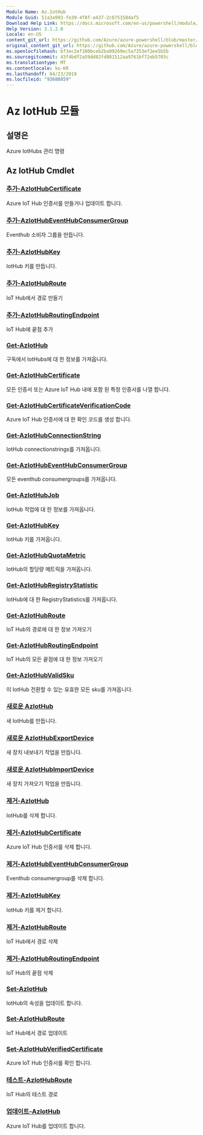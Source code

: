 ```yaml
---
Module Name: Az.IotHub
Module Guid: 51a3a993-fe39-4f8f-a437-2cb751584af5
Download Help Link: https://docs.microsoft.com/en-us/powershell/module/az.iothub
Help Version: 3.1.2.0
Locale: en-US
content_git_url: https://github.com/Azure/azure-powershell/blob/master/src/IotHub/IotHub/help/Az.IotHub.md
original_content_git_url: https://github.com/Azure/azure-powershell/blob/master/src/IotHub/IotHub/help/Az.IotHub.md
ms.openlocfilehash: bf3ec2ef100bceb2ba99269ec5a7253ef2ee5b5b
ms.sourcegitcommit: 43f4bdf2a59dd82fd881512aa9761bf72eb5703c
ms.translationtype: MT
ms.contentlocale: ko-KR
ms.lasthandoff: 04/23/2019
ms.locfileid: "93688859"
---
```

# Az IotHub 모듈
## 설명은
Azure IotHubs 관리 명령

## Az IotHub Cmdlet
### [추가-AzIotHubCertificate](Add-AzIotHubCertificate.md)
Azure IoT Hub 인증서를 만들거나 업데이트 합니다.

### [추가-AzIotHubEventHubConsumerGroup](Add-AzIotHubEventHubConsumerGroup.md)
Eventhub 소비자 그룹을 만듭니다.

### [추가-AzIotHubKey](Add-AzIotHubKey.md)
IotHub 키를 만듭니다.

### [추가-AzIotHubRoute](Add-AzIotHubRoute.md)
IoT Hub에서 경로 만들기

### [추가-AzIotHubRoutingEndpoint](Add-AzIotHubRoutingEndpoint.md)
IoT Hub에 끝점 추가

### [Get-AzIotHub](Get-AzIotHub.md)
구독에서 IotHubs에 대 한 정보를 가져옵니다.

### [Get-AzIotHubCertificate](Get-AzIotHubCertificate.md)
모든 인증서 또는 Azure IoT Hub 내에 포함 된 특정 인증서를 나열 합니다. 

### [Get-AzIotHubCertificateVerificationCode](Get-AzIotHubCertificateVerificationCode.md)
Azure IoT Hub 인증서에 대 한 확인 코드를 생성 합니다. 

### [Get-AzIotHubConnectionString](Get-AzIotHubConnectionString.md)
IotHub connectionstrings를 가져옵니다.

### [Get-AzIotHubEventHubConsumerGroup](Get-AzIotHubEventHubConsumerGroup.md)
모든 eventhub consumergroups를 가져옵니다.

### [Get-AzIotHubJob](Get-AzIotHubJob.md)
IotHub 작업에 대 한 정보를 가져옵니다.

### [Get-AzIotHubKey](Get-AzIotHubKey.md)
IotHub 키를 가져옵니다.

### [Get-AzIotHubQuotaMetric](Get-AzIotHubQuotaMetric.md)
IotHub의 할당량 메트릭을 가져옵니다.

### [Get-AzIotHubRegistryStatistic](Get-AzIotHubRegistryStatistic.md)
IotHub에 대 한 RegistryStatistics를 가져옵니다.

### [Get-AzIotHubRoute](Get-AzIotHubRoute.md)
IoT Hub의 경로에 대 한 정보 가져오기

### [Get-AzIotHubRoutingEndpoint](Get-AzIotHubRoutingEndpoint.md)
IoT Hub의 모든 끝점에 대 한 정보 가져오기

### [Get-AzIotHubValidSku](Get-AzIotHubValidSku.md)
이 IotHub 전환할 수 있는 유효한 모든 sku를 가져옵니다.

### [새로운 AzIotHub](New-AzIotHub.md)
새 IotHub를 만듭니다.

### [새로운 AzIotHubExportDevice](New-AzIotHubExportDevice.md)
새 장치 내보내기 작업을 만듭니다.

### [새로운 AzIotHubImportDevice](New-AzIotHubImportDevice.md)
새 장치 가져오기 작업을 만듭니다.

### [제거-AzIotHub](Remove-AzIotHub.md)
IotHub를 삭제 합니다.

### [제거-AzIotHubCertificate](Remove-AzIotHubCertificate.md)
Azure IoT Hub 인증서를 삭제 합니다.

### [제거-AzIotHubEventHubConsumerGroup](Remove-AzIotHubEventHubConsumerGroup.md)
Eventhub consumergroup를 삭제 합니다.

### [제거-AzIotHubKey](Remove-AzIotHubKey.md)
IotHub 키를 제거 합니다.

### [제거-AzIotHubRoute](Remove-AzIotHubRoute.md)
IoT Hub에서 경로 삭제

### [제거-AzIotHubRoutingEndpoint](Remove-AzIotHubRoutingEndpoint.md)
IoT Hub의 끝점 삭제

### [Set-AzIotHub](Set-AzIotHub.md)
IotHub의 속성을 업데이트 합니다.

### [Set-AzIotHubRoute](Set-AzIotHubRoute.md)
IoT Hub에서 경로 업데이트

### [Set-AzIotHubVerifiedCertificate](Set-AzIotHubVerifiedCertificate.md)
Azure IoT Hub 인증서를 확인 합니다. 

### [테스트-AzIotHubRoute](Test-AzIotHubRoute.md)
IoT Hub의 테스트 경로

### [업데이트-AzIotHub](Update-AzIotHub.md)
Azure IoT Hub를 업데이트 합니다.

